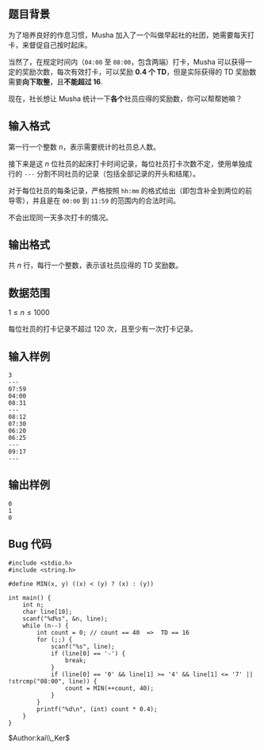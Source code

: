 ## 题目背景

为了培养良好的作息习惯，Musha 加入了一个叫做早起社的社团，她需要每天打卡，来督促自己按时起床。

当然了，在规定时间内（`04:00` 至 `08:00`，包含两端）打卡，Musha 可以获得一定的奖励次数，每次有效打卡，可以奖励 **0.4 个 TD**，但是实际获得的 TD 奖励数需要**向下取整**，且**不能超过 16**.

现在，社长想让 Musha 统计一下**各个**社员应得的奖励数，你可以帮帮她嘛？


## 输入格式

第一行一个整数 $n$，表示需要统计的社员总人数。

接下来是这 $n$ 位社员的起床打卡时间记录，每位社员打卡次数不定，使用单独成行的 `---` 分割不同社员的记录（包括全部记录的开头和结尾）。

对于每位社员的每条记录，严格按照 `hh:mm` 的格式给出（即包含补全到两位的前导零），并且是在 `00:00` 到 `11:59` 的范围内的合法时间。

不会出现同一天多次打卡的情况。


## 输出格式

共 $n$ 行，每行一个整数，表示该社员应得的 TD 奖励数。


## 数据范围

$1 \leqslant n \leqslant 1000$

每位社员的打卡记录不超过 120 次，且至少有一次打卡记录。


## 输入样例

    3
    ---
    07:59
    04:00
    08:31
    ---
    08:12
    07:30
    06:20
    06:25
    ---
    09:17
    ---

## 输出样例

    0
    1
    0

## Bug 代码

    #include <stdio.h>
    #include <string.h>

    #define MIN(x, y) ((x) < (y) ? (x) : (y))

    int main() {
        int n;
        char line[10];
        scanf("%d%s", &n, line);
        while (n--) {
            int count = 0; // count == 40  =>  TD == 16
            for (;;) {
                scanf("%s", line);
                if (line[0] == '-') {
                    break;
                }
                if (line[0] == '0' && line[1] >= '4' && line[1] <= '7' || !strcmp("08:00", line)) {
                    count = MIN(++count, 40);
                }
            }
            printf("%d\n", (int) count * 0.4);
        }
    }

$Author:kai\\_Ker$